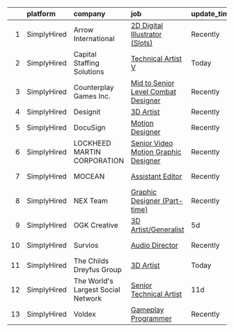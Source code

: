 

|    | platform    | company                            | job                                                                                                                                           | update_time   | location             |
|---:|:------------|:-----------------------------------|:----------------------------------------------------------------------------------------------------------------------------------------------|:--------------|:---------------------|
|  1 | SimplyHired | Arrow International                | [2D Digital Illustrator (Slots)](https://www.simplyhired.com/job/GYcdckVYRdlvDpMdZNJ1y_kucZskeAmcizARYpdvLcu9IQsN7UJ9iw?q=vfx+designer)       | Recently      | United States        |
|  2 | SimplyHired | Capital Staffing Solutions         | [Technical Artist V](https://www.simplyhired.com/job/ef2CWGmW3wlHPzwwZku8DDhExxI6vc6dbL9JlfrwmmEu8e6nqTcREw?q=vfx+designer)                   | Today         | Los Angeles, CA      |
|  3 | SimplyHired | Counterplay Games Inc.             | [Mid to Senior Level Combat Designer](https://www.simplyhired.com/job/58XCqYCs9S-J_ODQ5CnDlJsdnVZ3-AqKVp_zcJtA6cHx5NL_prN7pw?q=vfx+designer)  | Recently      | Remote               |
|  4 | SimplyHired | Designit                           | [3D Artist](https://www.simplyhired.com/job/4yl-FMhTONHWReFzaT1v5Q3X6aWB7OubPMt87WMBOlXWE-7BvjqjYg?q=vfx+designer)                            | Recently      | Remote               |
|  5 | SimplyHired | DocuSign                           | [Motion Designer](https://www.simplyhired.com/job/UUooOsDvVwEFuymE9Qsd9IW7sbe0tXHHFqJA-ChcOJZlGbDiqne3dw?q=vfx+designer)                      | Recently      | Remote               |
|  6 | SimplyHired | LOCKHEED MARTIN CORPORATION        | [Senior Video Motion Graphic Designer](https://www.simplyhired.com/job/A_nd9oX1iEuy2Tb2eD8Gs8L1pQ8wPz9U6e1HRXGtYIoYObwSTn_wdg?q=vfx+designer) | Recently      | Highlands Ranch, CO  |
|  7 | SimplyHired | MOCEAN                             | [Assistant Editor](https://www.simplyhired.com/job/Q6TAm7AtngApVeokeeuyxCKrBkIQto2LJy9OQm2_9ZVOrogoRHUJbg?q=vfx+designer)                     | Recently      | Los Angeles, CA      |
|  8 | SimplyHired | NEX Team                           | [Graphic Designer (Part-time)](https://www.simplyhired.com/job/ArAeCERgNJnSROsAEp2n_qO-I_lzyfnz6bM36NLhmwbGxJAjPueYyg?q=vfx+designer)         | Recently      | Remote               |
|  9 | SimplyHired | OGK Creative                       | [3D Artist/Generalist](https://www.simplyhired.com/job/WjHKspPNcB-YwPtl33WwBlolfIJPtPyA3Fpy0_p7kntHmKFcTrKitw?q=vfx+designer)                 | 5d            | Delray Beach, FL     |
| 10 | SimplyHired | Survios                            | [Audio Director](https://www.simplyhired.com/job/3UnaOx2vZR8dB0aM_i0ugGfOA1Rzns2jt0TYX-leXTIwFR1Zms5sXQ?q=vfx+designer)                       | Recently      | Marina del Rey, CA   |
| 11 | SimplyHired | The Childs Dreyfus Group           | [3D Artist](https://www.simplyhired.com/job/ccokpVBkNDddaS21Jg80g9gQL11CEYw6ahblX3E4gHR5TpeszZRNdA?q=vfx+designer)                            | Today         | Remote +16 locations |
| 12 | SimplyHired | The World's Largest Social Network | [Senior Technical Artist](https://www.simplyhired.com/job/bNXuJxzs95ogwn1Stj43ZDF2OSkJMiKuXTXAaLhHHirvYc0hwskvbw?q=vfx+designer)              | 11d           | Sausalito, CA        |
| 13 | SimplyHired | Voldex                             | [Gameplay Programmer](https://www.simplyhired.com/job/fAfitGgLHkvEmf6LeQHX_DykxzRJJBhva6fPrFjCyjyeiJtJtWBeOQ?q=vfx+designer)                  | Recently      | Remote               |
